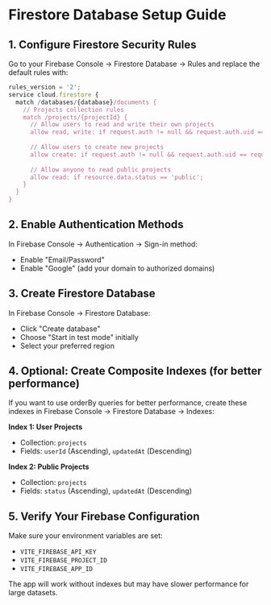 # Firestore Database Setup Guide

## 1. Configure Firestore Security Rules

Go to your Firebase Console → Firestore Database → Rules and replace the default rules with:

```javascript
rules_version = '2';
service cloud.firestore {
  match /databases/{database}/documents {
    // Projects collection rules
    match /projects/{projectId} {
      // Allow users to read and write their own projects
      allow read, write: if request.auth != null && request.auth.uid == resource.data.userId;
      
      // Allow users to create new projects
      allow create: if request.auth != null && request.auth.uid == request.resource.data.userId;
      
      // Allow anyone to read public projects
      allow read: if resource.data.status == 'public';
    }
  }
}
```

## 2. Enable Authentication Methods

In Firebase Console → Authentication → Sign-in method:
- Enable "Email/Password" 
- Enable "Google" (add your domain to authorized domains)

## 3. Create Firestore Database

In Firebase Console → Firestore Database:
- Click "Create database"
- Choose "Start in test mode" initially
- Select your preferred region

## 4. Optional: Create Composite Indexes (for better performance)

If you want to use orderBy queries for better performance, create these indexes in Firebase Console → Firestore Database → Indexes:

**Index 1: User Projects**
- Collection: `projects`
- Fields: `userId` (Ascending), `updatedAt` (Descending)

**Index 2: Public Projects**  
- Collection: `projects`
- Fields: `status` (Ascending), `updatedAt` (Descending)

## 5. Verify Your Firebase Configuration

Make sure your environment variables are set:
- `VITE_FIREBASE_API_KEY`
- `VITE_FIREBASE_PROJECT_ID` 
- `VITE_FIREBASE_APP_ID`

The app will work without indexes but may have slower performance for large datasets.
